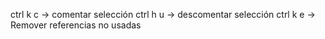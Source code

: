 ctrl k c -> comentar selección
ctrl h u -> descomentar selección
ctrl k e -> Remover referencias no usadas